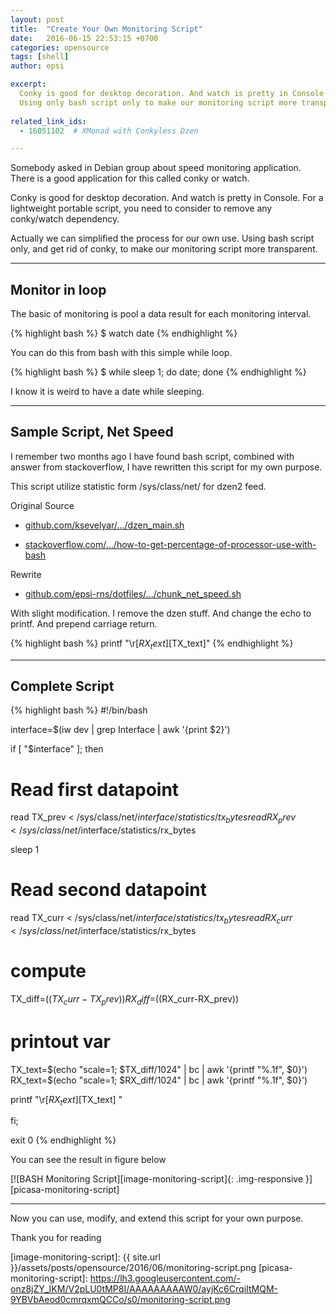 ```yaml
---
layout: post
title:  "Create Your Own Monitoring Script"
date:   2016-06-15 22:53:15 +0700
categories: opensource
tags: [shell]
author: epsi

excerpt:
  Conky is good for desktop decoration. And watch is pretty in Console.
  Using only bash script only to make our monitoring script more transparent.
  
related_link_ids: 
  - 16051102  # XMonad with Conkyless Dzen

---
```


Somebody asked in Debian group about speed monitoring application.
There is a good application for this called conky or watch.

Conky is good for desktop decoration. And watch is pretty in Console.
For a lightweight portable script,
you need to consider to remove any conky/watch dependency.

Actually we can simplified the process for our own use.
Using bash script only, and get rid of conky,
to make our monitoring script more transparent.

-- -- --

## Monitor in loop

The basic of monitoring is pool
a data result for each monitoring interval.

{% highlight bash %}
 $ watch date
{% endhighlight %}

You can do this from bash with this simple while loop.

{% highlight bash %}
 $ while sleep 1; do date; done
{% endhighlight %}

I know it is weird to have a date while sleeping.

-- -- --

## Sample Script, Net Speed

I remember two months ago I have found bash script,
combined with answer from stackoverflow,
I have rewritten this script for my own purpose.

This script utilize statistic form /sys/class/net/ for dzen2 feed.

Original Source

* [github.com/ksevelyar/.../dzen_main.sh][link-ksevelyar]

* [stackoverflow.com/.../how-to-get-percentage-of-processor-use-with-bash][link-stackoverflow]

Rewrite

* [github.com/epsi-rns/dotfiles/.../chunk_net_speed.sh][dotfiles-net-speed]

With slight modification.
I remove the dzen stuff.
And change the echo to printf.
And prepend carriage return.

{% highlight bash %}
printf "\r[$RX_text] [$TX_text]"
{% endhighlight %}

-- -- --

## Complete Script

{% highlight bash %}
#!/bin/bash

interface=$(iw dev | grep Interface | awk '{print $2}')

if [ "$interface" ]; then 

  # Read first datapoint
  read TX_prev < /sys/class/net/$interface/statistics/tx_bytes
  read RX_prev < /sys/class/net/$interface/statistics/rx_bytes

  sleep 1

  # Read second datapoint

  read TX_curr < /sys/class/net/$interface/statistics/tx_bytes
  read RX_curr < /sys/class/net/$interface/statistics/rx_bytes

  # compute 
  TX_diff=$((TX_curr-TX_prev))
  RX_diff=$((RX_curr-RX_prev))

  # printout var
  TX_text=$(echo "scale=1; $TX_diff/1024" | bc | awk '{printf "%.1f", $0}')
  RX_text=$(echo "scale=1; $RX_diff/1024" | bc | awk '{printf "%.1f", $0}')

  printf "\r[$RX_text] [$TX_text]      "

fi; 

exit 0
{% endhighlight %}


You can see the result in figure below

[![BASH Monitoring Script][image-monitoring-script]{: .img-responsive }][picasa-monitoring-script]

-- -- --

Now you can use, modify, 
and extend this script for your own purpose.

Thank you for reading





[//]: <> ( -- -- -- links below -- -- -- )

[link-ksevelyar]: https://github.com/ksevelyar/dotfiles/blob/master/xmonad/dzen/status_bars/dzen_main.sh
[link-stackoverflow]: https://stackoverflow.com/questions/26791240/how-to-get-percentage-of-processor-use-with-bash
[dotfiles-net-speed]: https://github.com/epsi-rns/dotfiles/blob/master/xmonad/xmonad-dzen-2/assets/bin/chunk_net_speed.sh

[image-monitoring-script]: {{ site.url }}/assets/posts/opensource/2016/06/monitoring-script.png
[picasa-monitoring-script]: https://lh3.googleusercontent.com/-onz8jZY_IKM/V2pLU0tMP8I/AAAAAAAAAW0/ayjKc6CrqiItMQM-9YBVbAeod0cmrqxmQCCo/s0/monitoring-script.png
